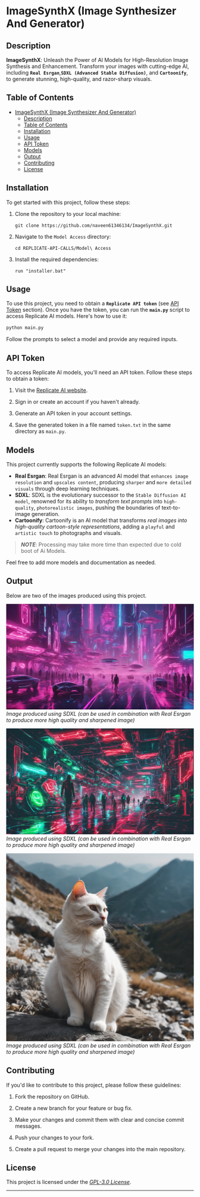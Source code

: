 # ImageSynthX (Image Synthesizer And Generator)

## Description

**ImageSynthX**: Unleash the Power of AI Models for High-Resolution Image Synthesis and Enhancement. Transform your images with cutting-edge AI, including **`Real Esrgan`**,**`SDXL (Advanced Stable Diffusion)`**, and **`Cartoonify`**, to generate stunning, high-quality, and razor-sharp visuals.

## Table of Contents

- [ImageSynthX (Image Synthesizer And Generator)](#imagesynthx-image-synthesizer-and-generator)
  - [Description](#description)
  - [Table of Contents](#table-of-contents)
  - [Installation](#installation)
  - [Usage](#usage)
  - [API Token](#api-token)
  - [Models](#models)
  - [Output](#output)
  - [Contributing](#contributing)
  - [License](#license)

## Installation

To get started with this project, follow these steps:

1. Clone the repository to your local machine:

   ```
   git clone https://github.com/naveen61346134/ImageSynthX.git
   ```

2. Navigate to the `Model Access` directory:

   ```
   cd REPLICATE-API-CALLS/Model\ Access
   ```

3. Install the required dependencies:

   ```
   run "installer.bat"
   ```

## Usage

To use this project, you need to obtain a **`Replicate API token`** (see [API Token](#api-token) section). Once you have the token, you can run the **`main.py`** script to access Replicate AI models. Here's how to use it:

```python
python main.py
```

Follow the prompts to select a model and provide any required inputs.

## API Token

To access Replicate AI models, you'll need an API token. Follow these steps to obtain a token:

1. Visit the [Replicate AI website](https://www.replicate.ai/).

2. Sign in or create an account if you haven't already.

3. Generate an API token in your account settings.

4. Save the generated token in a file named `token.txt` in the same directory as `main.py`.

## Models

This project currently supports the following Replicate AI models:

- **Real Esrgan**: Real Esrgan is an advanced AI model that `enhances image resolution` and `upscales content`, producing `sharper` and `more detailed visuals` through deep learning techniques.
- **SDXL**: SDXL is the evolutionary successor to the `Stable Diffusion AI model`, renowned for its ability to *transform text prompts* into `high-quality`, `photorealistic images`, pushing the boundaries of text-to-image generation.
- **Cartoonify**: Cartoonify is an AI model that transforms *real images into high-quality cartoon-style representations*, adding a `playful` and `artistic touch` to photographs and visuals.

> ***NOTE***: Processing may take more time than expected due to cold boot of Ai Models.

Feel free to add more models and documentation as needed.

## Output
Below are two of the images produced using this project.  

![OUTPUT 1](https://github.com/naveen61346134/ImageSynthX-Outputs/blob/main/asr.jpeg)
*Image produced using SDXL (can be used in combination with Real Esrgan to produce more high quality and sharpened image)*

![OUTPUT 2](https://github.com/naveen61346134/ImageSynthX-Outputs/blob/main/new.jpeg)
*Image produced using SDXL (can be used in combination with Real Esrgan to produce more high quality and sharpened image)*

![OUTPUT 3](https://github.com/naveen61346134/ImageSynthX-Outputs/blob/main/cat.jpeg)
*Image produced using SDXL (can be used in combination with Real Esrgan to produce more high quality and sharpened image)*

## Contributing

If you'd like to contribute to this project, please follow these guidelines:

1. Fork the repository on GitHub.

2. Create a new branch for your feature or bug fix.

3. Make your changes and commit them with clear and concise commit messages.

4. Push your changes to your fork.

5. Create a pull request to merge your changes into the main repository.

## License

This project is licensed under the [*GPL-3.0 License*](LICENSE).

---
